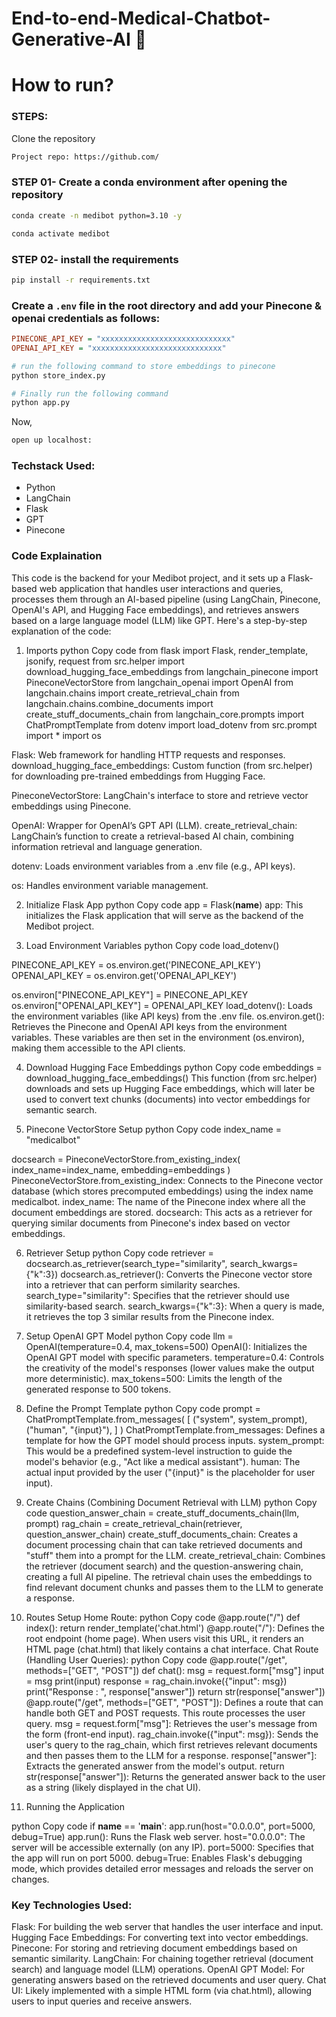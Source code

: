 # End-to-end-Medical-Chatbot-Generative-AI 🤖


# How to run?
### STEPS:

Clone the repository

```bash
Project repo: https://github.com/
```
### STEP 01- Create a conda environment after opening the repository

```bash
conda create -n medibot python=3.10 -y
```

```bash
conda activate medibot
```


### STEP 02- install the requirements
```bash
pip install -r requirements.txt
```


### Create a `.env` file in the root directory and add your Pinecone & openai credentials as follows:

```ini
PINECONE_API_KEY = "xxxxxxxxxxxxxxxxxxxxxxxxxxxxx"
OPENAI_API_KEY = "xxxxxxxxxxxxxxxxxxxxxxxxxxxxx"
```


```bash
# run the following command to store embeddings to pinecone
python store_index.py
```

```bash
# Finally run the following command
python app.py
```

Now,
```bash
open up localhost:
```


### Techstack Used:

- Python
- LangChain
- Flask
- GPT
- Pinecone

### Code Explaination

This code is the backend for your Medibot project, and it sets up a Flask-based web application that handles user interactions and queries, processes them through an AI-based pipeline (using LangChain, Pinecone, OpenAI's API, and Hugging Face embeddings), and retrieves answers based on a large language model (LLM) like GPT. Here's a step-by-step explanation of the code:

1. Imports
python
Copy code
from flask import Flask, render_template, jsonify, request
from src.helper import download_hugging_face_embeddings
from langchain_pinecone import PineconeVectorStore
from langchain_openai import OpenAI
from langchain.chains import create_retrieval_chain
from langchain.chains.combine_documents import create_stuff_documents_chain
from langchain_core.prompts import ChatPromptTemplate
from dotenv import load_dotenv
from src.prompt import *
import os

Flask: Web framework for handling HTTP requests and responses.
download_hugging_face_embeddings: Custom function (from src.helper) for downloading pre-trained embeddings from Hugging Face.

PineconeVectorStore: LangChain's interface to store and retrieve vector embeddings using Pinecone.

OpenAI: Wrapper for OpenAI’s GPT API (LLM).
create_retrieval_chain: LangChain’s function to create a retrieval-based AI chain, combining information retrieval and language generation.

dotenv: Loads environment variables from a .env file (e.g., API keys).

os: Handles environment variable management.

2. Initialize Flask App
python
Copy code
app = Flask(__name__)
app: This initializes the Flask application that will serve as the backend of the Medibot project.

3. Load Environment Variables
python
Copy code
load_dotenv()

PINECONE_API_KEY = os.environ.get('PINECONE_API_KEY')
OPENAI_API_KEY = os.environ.get('OPENAI_API_KEY')

os.environ["PINECONE_API_KEY"] = PINECONE_API_KEY
os.environ["OPENAI_API_KEY"] = OPENAI_API_KEY
load_dotenv(): Loads the environment variables (like API keys) from the .env file.
os.environ.get(): Retrieves the Pinecone and OpenAI API keys from the environment variables.
These variables are then set in the environment (os.environ), making them accessible to the API clients.

4. Download Hugging Face Embeddings
python
Copy code
embeddings = download_hugging_face_embeddings()
This function (from src.helper) downloads and sets up Hugging Face embeddings, which will later be used to convert text chunks (documents) into vector embeddings for semantic search.

5. Pinecone VectorStore Setup
python
Copy code
index_name = "medicalbot"

docsearch = PineconeVectorStore.from_existing_index(
    index_name=index_name,
    embedding=embeddings
)
PineconeVectorStore.from_existing_index: Connects to the Pinecone vector database (which stores precomputed embeddings) using the index name medicalbot.
index_name: The name of the Pinecone index where all the document embeddings are stored.
docsearch: This acts as a retriever for querying similar documents from Pinecone's index based on vector embeddings.

6. Retriever Setup
python
Copy code
retriever = docsearch.as_retriever(search_type="similarity", search_kwargs={"k":3})
docsearch.as_retriever(): Converts the Pinecone vector store into a retriever that can perform similarity searches.
search_type="similarity": Specifies that the retriever should use similarity-based search.
search_kwargs={"k":3}: When a query is made, it retrieves the top 3 similar results from the Pinecone index.

7. Setup OpenAI GPT Model
python
Copy code
llm = OpenAI(temperature=0.4, max_tokens=500)
OpenAI(): Initializes the OpenAI GPT model with specific parameters.
temperature=0.4: Controls the creativity of the model's responses (lower values make the output more deterministic).
max_tokens=500: Limits the length of the generated response to 500 tokens.

8. Define the Prompt Template
python
Copy code
prompt = ChatPromptTemplate.from_messages(
    [
        ("system", system_prompt),
        ("human", "{input}"),
    ]
)
ChatPromptTemplate.from_messages: Defines a template for how the GPT model should process inputs.
system_prompt: This would be a predefined system-level instruction to guide the model's behavior (e.g., "Act like a medical assistant").
human: The actual input provided by the user ("{input}" is the placeholder for user input).

9. Create Chains (Combining Document Retrieval with LLM)
python
Copy code
question_answer_chain = create_stuff_documents_chain(llm, prompt)
rag_chain = create_retrieval_chain(retriever, question_answer_chain)
create_stuff_documents_chain: Creates a document processing chain that can take retrieved documents and "stuff" them into a prompt for the LLM.
create_retrieval_chain: Combines the retriever (document search) and the question-answering chain, creating a full AI pipeline.
The retrieval chain uses the embeddings to find relevant document chunks and passes them to the LLM to generate a response.

10. Routes Setup
Home Route:
python
Copy code
@app.route("/")
def index():
    return render_template('chat.html')
@app.route("/"): Defines the root endpoint (home page). When users visit this URL, it renders an HTML page (chat.html) that likely contains a chat interface.
Chat Route (Handling User Queries):
python
Copy code
@app.route("/get", methods=["GET", "POST"])
def chat():
    msg = request.form["msg"]
    input = msg
    print(input)
    response = rag_chain.invoke({"input": msg})
    print("Response : ", response["answer"])
    return str(response["answer"])
@app.route("/get", methods=["GET", "POST"]): Defines a route that can handle both GET and POST requests. This route processes the user query.
msg = request.form["msg"]: Retrieves the user's message from the form (front-end input).
rag_chain.invoke({"input": msg}): Sends the user's query to the rag_chain, which first retrieves relevant documents and then passes them to the LLM for a response.
response["answer"]: Extracts the generated answer from the model's output.
return str(response["answer"]): Returns the generated answer back to the user as a string (likely displayed in the chat UI).

11. Running the Application

python
Copy code
if __name__ == '__main__':
    app.run(host="0.0.0.0", port=5000, debug=True)
app.run(): Runs the Flask web server.
host="0.0.0.0": The server will be accessible externally (on any IP).
port=5000: Specifies that the app will run on port 5000.
debug=True: Enables Flask's debugging mode, which provides detailed error messages and reloads the server on changes.

### Key Technologies Used:
Flask: For building the web server that handles the user interface and input.
Hugging Face Embeddings: For converting text into vector embeddings.
Pinecone: For storing and retrieving document embeddings based on semantic similarity.
LangChain: For chaining together retrieval (document search) and language model (LLM) operations.
OpenAI GPT Model: For generating answers based on the retrieved documents and user query.
Chat UI: Likely implemented with a simple HTML form (via chat.html), allowing users to input queries and receive answers.
    

